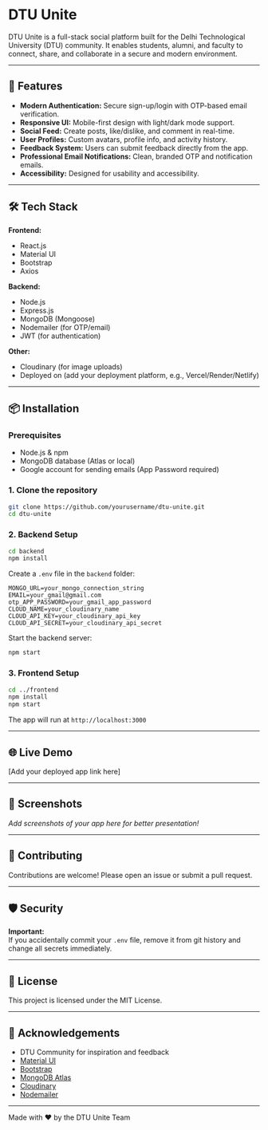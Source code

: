 # DTU Unite

DTU Unite is a full-stack social platform built for the Delhi Technological University (DTU) community. It enables students, alumni, and faculty to connect, share, and collaborate in a secure and modern environment.

---

## 🚀 Features

- **Modern Authentication:** Secure sign-up/login with OTP-based email verification.
- **Responsive UI:** Mobile-first design with light/dark mode support.
- **Social Feed:** Create posts, like/dislike, and comment in real-time.
- **User Profiles:** Custom avatars, profile info, and activity history.
- **Feedback System:** Users can submit feedback directly from the app.
- **Professional Email Notifications:** Clean, branded OTP and notification emails.
- **Accessibility:** Designed for usability and accessibility.

---

## 🛠️ Tech Stack

**Frontend:**
- React.js
- Material UI
- Bootstrap
- Axios

**Backend:**
- Node.js
- Express.js
- MongoDB (Mongoose)
- Nodemailer (for OTP/email)
- JWT (for authentication)

**Other:**
- Cloudinary (for image uploads)
- Deployed on (add your deployment platform, e.g., Vercel/Render/Netlify)

---

## 📦 Installation

### Prerequisites
- Node.js & npm
- MongoDB database (Atlas or local)
- Google account for sending emails (App Password required)

### 1. Clone the repository
```sh
git clone https://github.com/yourusername/dtu-unite.git
cd dtu-unite
```

### 2. Backend Setup
```sh
cd backend
npm install
```
Create a `.env` file in the `backend` folder:
```
MONGO_URL=your_mongo_connection_string
EMAIL=your_gmail@gmail.com
otp_APP_PASSWORD=your_gmail_app_password
CLOUD_NAME=your_cloudinary_name
CLOUD_API_KEY=your_cloudinary_api_key
CLOUD_API_SECRET=your_cloudinary_api_secret
```
Start the backend server:
```sh
npm start
```

### 3. Frontend Setup
```sh
cd ../frontend
npm install
npm start
```
The app will run at `http://localhost:3000`

---

## 🌐 Live Demo

[Add your deployed app link here]

---

## 📸 Screenshots

_Add screenshots of your app here for better presentation!_

---

## 🤝 Contributing

Contributions are welcome! Please open an issue or submit a pull request.

---

## 🛡️ Security

**Important:**  
If you accidentally commit your `.env` file, remove it from git history and change all secrets immediately.

---

## 📄 License

This project is licensed under the MIT License.

---

## 🙏 Acknowledgements

- DTU Community for inspiration and feedback
- [Material UI](https://mui.com/)
- [Bootstrap](https://getbootstrap.com/)
- [MongoDB Atlas](https://www.mongodb.com/cloud/atlas)
- [Cloudinary](https://cloudinary.com/)
- [Nodemailer](https://nodemailer.com/)

---

Made with ❤️ by the DTU Unite Team